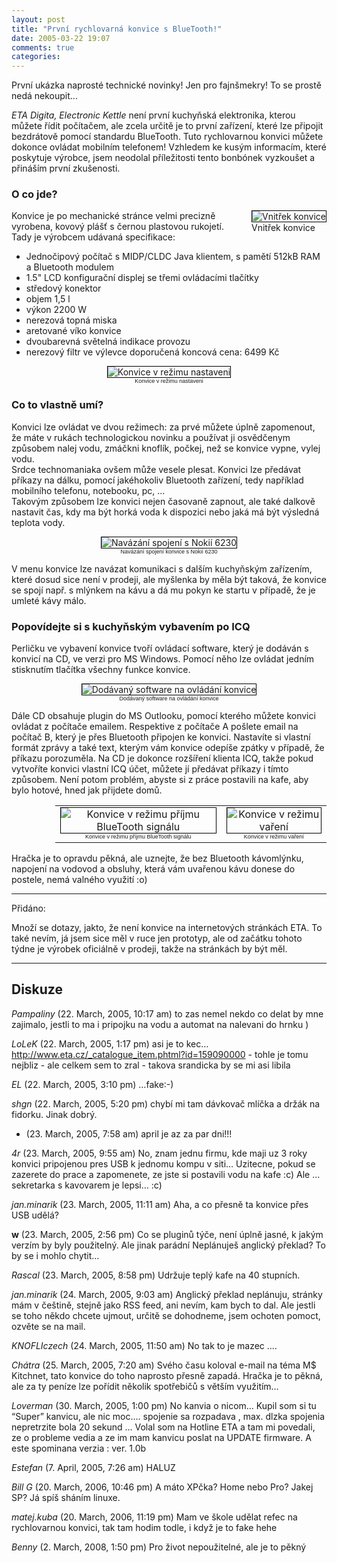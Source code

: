 ```yaml
---
layout: post
title: "První rychlovarná konvice s BlueTooth!"
date: 2005-03-22 19:07
comments: true
categories:
---
```


První ukázka naprosté technické novinky! Jen pro fajnšmekry! To se prostě nedá nekoupit...

*ETA Digita, Electronic Kettle* není první kuchyňská elektronika, kterou můžete řídit počítačem, ale zcela určitě je to první zařízení, které lze připojit bezdrátově pomocí standardu BlueTooth. Tuto rychlovarnou konvici můžete dokonce ovládat mobilním telefonem! Vzhledem ke kusým informacím, které poskytuje výrobce, jsem neodolal příležitosti tento bonbónek vyzkoušet a přináším první zkušenosti.

### O co jde?

<div style="float: right; margin-left: 20px">
<div><img src="/assets/pix/2005konvice/konvice-uvnitr.jpg" alt="Vnitřek konvice" style="border: 1px solid black" /></div>
<div class="photo_desc">Vnitřek konvice</div>
</div>

Konvice je po mechanické stránce velmi precizně vyrobena, kovový plášť s černou plastovou rukojetí. Tady je výrobcem udávaná specifikace:

* Jednočipový počítač s MIDP/CLDC Java klientem, s pamětí 512kB RAM a Bluetooth modulem
* 1.5" LCD konfigurační displej se třemi ovládacími tlačítky
* středový konektor
* objem 1,5 l
* výkon 2200 W
* nerezová topná miska
* aretované víko konvice
* dvoubarevná světelná indikace provozu
* nerezový filtr ve výlevce
doporučená koncová cena: 6499 Kč

<div style="text-align: center">
<div><img src="/assets/pix/2005konvice/konvice-rezim-nastaveni.jpg" alt="Konvice v režimu nastaveni" style="border: 1px solid black" /></div>
<div style="font-size: 9px; font-family: Arial, Helvetica">Konvice v režimu nastaveni</div>
</div>

### Co to vlastně umí?

Konvici lze ovládat ve dvou režimech: za prvé můžete úplně zapomenout, že máte v rukách technologickou novinku a používat ji osvědčenym způsobem nalej vodu, zmáčkni knoflík, počkej, než se konvice vypne, vylej vodu.<br />
Srdce technomaniaka ovšem může vesele plesat. Konvici lze předávat příkazy na dálku, pomocí jakéhokoliv Bluetooth zařízení, tedy například mobilního telefonu, notebooku, pc, ...<br />
Takovým způsobem lze konvici nejen časovaně zapnout, ale také dalkově nastavit čas, kdy ma být horká voda k dispozici nebo jaká má být výsledná teplota vody.

<div style="text-align: center">
<div><img src="/assets/pix/2005konvice/mobil-vyhledani-zarizeni.jpg" alt="Navázání spojení s Nokií 6230" style="border: 1px solid black" /></div>
<div style="font-size: 9px; font-family: Arial, Helvetica">Navázání spojení konvice s Nokií 6230</div>
</div>

V menu konvice lze navázat komunikaci s dalším kuchyňským zařízením, které dosud sice není v prodeji, ale myšlenka by měla být taková, že konvice se spojí např. s mlýnkem na kávu a dá mu pokyn ke startu v případě, že je umleté kávy málo.


### Popovídejte si s kuchyňským vybavením po ICQ

Perličku ve vybavení konvice tvoří ovládací software, který je dodáván s konvicí na CD, ve verzi pro MS Windows. Pomocí něho lze ovládat jedním stisknutím tlačítka všechny funkce konvice.

<div style="text-align: center">
<div><img src="/assets/pix/2005konvice/konvice-software.gif" alt="Dodávaný software na ovládání konvice" style="border: 1px solid black" /></div>
<div style="font-size: 9px; font-family: Arial, Helvetica">Dodávaný software na ovládání konvice</div>
</div>

Dále CD obsahuje plugin do MS Outlooku, pomocí kterého můžete konvici ovládat z počítače emailem. Respektive z počítače A pošlete email na počítač B, který je přes Bluetooth připojen ke konvici. Nastavíte si vlastní formát zprávy a také text, kterým vám konvice odepíše zpátky v případě, že příkazu porozuměla. Na CD je dokonce rozšíření klienta ICQ, takže pokud vytvoříte konvici vlastní ICQ účet, můžete jí předávat příkazy i tímto způsobem. Není potom problém, abyste si z práce postavili na kafe, aby bylo hotové, hned jak přijdete domů.

<div style="margin: 0 0 0 70px">
<table border="0">
<tr>
<td><div style="text-align: center"><div><img src="/assets/pix/2005konvice/konvice-rezim-prijem-bt.jpg" alt="Konvice v režimu příjmu BlueTooth signálu" style="border: 1px solid black" /></div><div style="font-size: 9px; font-family: Arial, Helvetica">Konvice v režimu příjmu BlueTooth signálu</div></div></td>
<td><div style="text-align: center"><div><img src="/assets/pix/2005konvice/konvice-rezim-vareni.jpg" alt="Konvice v režimu vaření" style="border: 1px solid black" /></div><div style="font-size: 9px; font-family: Arial, Helvetica">Konvice v režimu vaření</div></div></td>
</tr>
</table>
</div>

Hračka je to opravdu pěkná, ale uznejte, že bez Bluetooth kávomlýnku, napojení na vodovod a obsluhy, která vám uvařenou kávu donese do postele, nemá valného využití :o)

----------------------------------

Přidáno:

Množí se dotazy, jakto, že není konvice na internetových stránkách ETA. To také nevím, já jsem sice měl v ruce jen prototyp, ale od začátku tohoto týdne je výrobek oficiálně v prodeji, takže na stránkách by být měl.

----------------------------------

## Diskuze


*Pampaliny* (22. March, 2005, 10:17 am)
to zas nemel nekdo co delat  by mne zajimalo, jestli to ma i pripojku na vodu a automat na nalevani do hrnku  )

*LoLeK* (22. March, 2005, 1:17 pm)
asi je to kec… http://www.eta.cz/_catalogue_item.phtml?id=159090000 - tohle je tomu nejbliz - ale celkem sem to zral  - takova srandicka by se mi asi libila

*EL* (22. March, 2005, 3:10 pm)
…fake:-)

*shgn* (22. March, 2005, 5:20 pm)
chybí mi tam dávkovač mlíčka a držák na fidorku. Jinak dobrý.

- (23. March, 2005, 7:58 am)
april je az za par dni!!!

*4r* (23. March, 2005, 9:55 am)
No, znam jednu firmu, kde maji uz 3 roky konvici pripojenou pres USB k jednomu kompu v siti… Uzitecne, pokud se zazerete do prace a zapomenete, ze jste si postavili vodu na kafe :c) Ale … sekretarka s kavovarem je lepsi… :c)

*jan.minarik* (23. March, 2005, 11:11 am)
Aha, a co přesně ta konvice přes USB udělá?

<b>w</b> (23. March, 2005, 2:56 pm)
Co se pluginů týče, není úplně jasné, k jakým verzím by byly použitelný. Ale jinak parádní  Neplánuješ anglický překlad? To by se i mohlo chytit…

*Rascal* (23. March, 2005, 8:58 pm)
Udržuje teplý kafe na 40 stupních.

*jan.minarik* (24. March, 2005, 9:03 am)
Anglický překlad neplánuju, stránky mám v češtině, stejně jako RSS feed, ani nevím, kam bych to dal. Ale jestli se toho někdo chcete ujmout, určitě se dohodneme, jsem ochoten pomoct, ozvěte se na mail.

*KNOFLIczech* (24. March, 2005, 11:50 am)
No tak to je mazec ….

*Chátra* (25. March, 2005, 7:20 am)
Svého času koloval e-mail na téma M$ Kitchnet, tato konvice do toho naprosto přesně zapadá. Hračka je to pěkná, ale za ty peníze lze pořídit několik spotřebičů s větším využitím…

*Loverman* (30. March, 2005, 1:00 pm)
No kanvia o nicom… Kupil som si tu “Super” kanvicu, ale nic moc…. spojenie sa rozpadava , max. dlzka spojenia nepretrzite bola 20 sekund … Volal som na Hotline ETA a tam mi povedali, ze o probleme vedia a ze im mam kanvicu poslat na UPDATE firmware. A este spominana verzia : ver. 1.0b

*Estefan* (7. April, 2005, 7:26 am)
HALUZ

*Bill G* (20. March, 2006, 10:46 pm)
A máto XPčka? Home nebo Pro? Jakej SP? Já spíš sháním linuxe.

*matej.kuba* (20. March, 2006, 11:19 pm)
Mam ve škole udělat refec na rychlovarnou konvici, tak tam hodim todle, i když je to fake  hehe

*Benny* (2. March, 2008, 1:50 pm)
Pro život nepoužitelné, ale je to pěkný